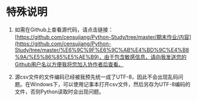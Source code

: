 # 特殊说明

1. 如需在Github上查看源代码，请点击链接：[https://github.com/censujiang/Python-Study/tree/master/期末作业/内容](https://github.com/censujiang/Python-Study/tree/master/%E6%9C%9F%E6%9C%AB%E4%BD%9C%E4%B8%9A/%E5%86%85%E5%AE%B9)，由于包含敏感信息，请向我发送您的Github用户名以方便我将您加入协作者后查看。

2. 源csv文件的文件编码已经被我预先统一成了UTF-8，因此不会出现乱码问题。在Windows下，可以使用记事本打开csv文件，然后另存为UTF-8编码的文件，否则Python读取时会出现问题。